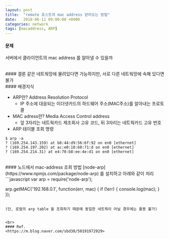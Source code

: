```yaml
---
layout: post
title:  "remote 호스트의 mac address 얻어오는 방법"
date:   2018-06-11 09:00:00 +0900
categories: network
tags: [macaddress, ARP]
---
```

#### 문제
서버에서 클라이언트의 mac address 를 알아낼 수 있을까

<br>
#### 결론
같은 네트웍망에 물려있다면 가능하지만, 서로 다른 네트웍망에 속해 있다면 불가

<br>
#### 배경지식

- ARP란? Address Resolution Protocol
  - IP 주소에 대응되는 이더넷카드의 하드웨어 주소(MAC주소)를 알아내는 프로토콜
- MAC adress란? Media Access Control address
  - 앞 3자리는 네트웍카드 제조회사 고유 코드, 뒤 3자리는 네트웍카드 고유 번호
- ARP 테이블 조회 명령
```console
$ arp -a
? (169.254.143.159) at b8:44:d9:56:6f:92 on en0 [ethernet]
? (169.254.197.202) at ac:e0:10:60:71:d on en0 [ethernet]
? (169.254.214.31) at e4:70:b8:ee:4e:d1 on en0 [ethernet]
```

<br>
#### 노드에서 mac-address 조회 방법
[node-arp](https://www.npmjs.com/package/node-arp) 를 설치하고 아래와 같이 처리
```javascript
var arp = require('node-arp');
 
arp.getMAC('192.168.0.1', function(err, mac) {
    if (!err) {
        console.log(mac);
    }
});
```

(단, 로컬의 arp table 을 조회하기 때문에 동일한 네트웍이 아닐 경우에는 활용 불가)


<br>
#### Ref.
<https://m.blog.naver.com/sbd38/50191972929>
